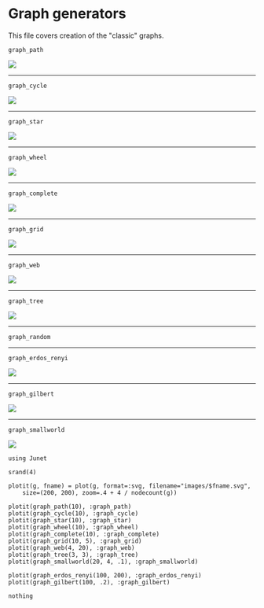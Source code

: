 # Graph generators

This file covers creation of the "classic" graphs.

```@docs
graph_path
```
![](images/graph_path.svg)

----

```@docs
graph_cycle
```
![](images/graph_cycle.svg)

----

```@docs
graph_star
```
![](images/graph_star.svg)

----

```@docs
graph_wheel
```
![](images/graph_wheel.svg)

----

```@docs
graph_complete
```
![](images/graph_complete.svg)

----

```@docs
graph_grid
```
![](images/graph_grid.svg)

----

```@docs
graph_web
```
![](images/graph_web.svg)

----

```@docs
graph_tree
```
![](images/graph_tree.svg)

----

```@docs
graph_random
```

----

```@docs
graph_erdos_renyi
```
![](images/graph_erdos_renyi.svg)

----

```@docs
graph_gilbert
```
![](images/graph_gilbert.svg)

----

```@docs
graph_smallworld
```
![](images/graph_smallworld.svg)



```@eval
using Junet

srand(4)

plotit(g, fname) = plot(g, format=:svg, filename="images/$fname.svg",
    size=(200, 200), zoom=.4 + 4 / nodecount(g))

plotit(graph_path(10), :graph_path)
plotit(graph_cycle(10), :graph_cycle)
plotit(graph_star(10), :graph_star)
plotit(graph_wheel(10), :graph_wheel)
plotit(graph_complete(10), :graph_complete)
plotit(graph_grid(10, 5), :graph_grid)
plotit(graph_web(4, 20), :graph_web)
plotit(graph_tree(3, 3), :graph_tree)
plotit(graph_smallworld(20, 4, .1), :graph_smallworld)

plotit(graph_erdos_renyi(100, 200), :graph_erdos_renyi)
plotit(graph_gilbert(100, .2), :graph_gilbert)

nothing
```
